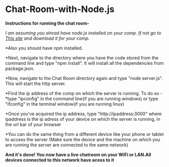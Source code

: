 # Chat-Room-with-Node.js

**Instructions for running the chat room-**

*I am assuming you alread have node.js installed on your comp. If not go to [This site](https://nodejs.org/en/download) and download it for your comp.*

*Also you should have npm installed.

*Next, navigate to the directory where you have the code stored from the command line and type "npm install". It will install all the dependencies from package.json. 

*Now, navigate to the Chat Room directory again and type "node server.js". This will start the http server.

*Find the ip address of the comp on which the server is running. To do so -
  *type "ipconfig" in the command line(if you are running windows) or type "ifconfig" in the terminal window(if you are running    linux)

*Once you've acquired the ip address, type "http://ipaddress:3000" where ipaddress is the ip adress of your device on which the server is running, in the url bar of your browser

*You can do the same thing from a different device like your phone or tablet to access the server (Make sure the device and the   machine on which you are running the server are connected to the same network)

**And it's done! You now have a live chatroom on your WiFi or LAN.All devices connected to this network have acess to it** 
